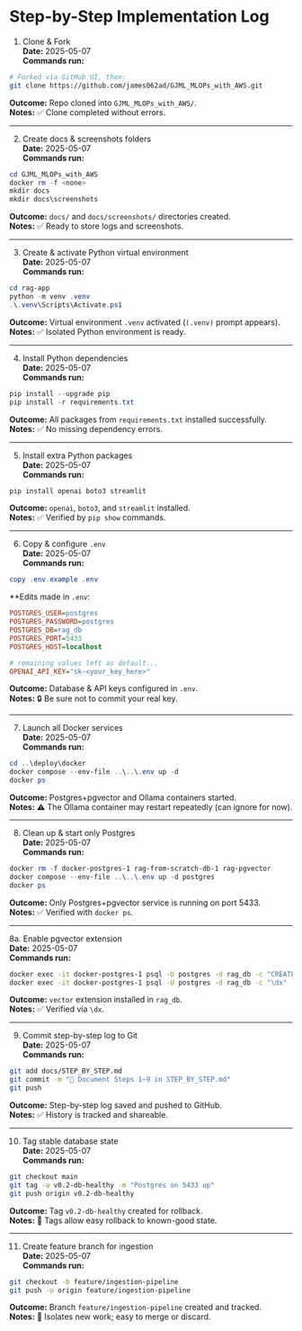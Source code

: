 # Step-by-Step Implementation Log

1. Clone & Fork  
**Date:** 2025-05-07  
**Commands run:**  
```bash
# Forked via GitHub UI, then:
git clone https://github.com/james062ad/GJML_MLOPs_with_AWS.git
```  
**Outcome:** Repo cloned into `GJML_MLOPs_with_AWS/`.  
**Notes:** ✅ Clone completed without errors.  
________________________________________

2. Create docs & screenshots folders  
**Date:** 2025-05-07  
**Commands run:**  
```powershell
cd GJML_MLOPs_with_AWS
docker rm -f <none>
mkdir docs
mkdir docs\screenshots
```  
**Outcome:** `docs/` and `docs/screenshots/` directories created.  
**Notes:** ✅ Ready to store logs and screenshots.  
________________________________________

3. Create & activate Python virtual environment  
**Date:** 2025-05-07  
**Commands run:**  
```powershell
cd rag-app
python -m venv .venv
.\.venv\Scripts\Activate.ps1
```  
**Outcome:** Virtual environment `.venv` activated (`(.venv)` prompt appears).  
**Notes:** ✅ Isolated Python environment is ready.  
________________________________________

4. Install Python dependencies  
**Date:** 2025-05-07  
**Commands run:**  
```powershell
pip install --upgrade pip
pip install -r requirements.txt
```  
**Outcome:** All packages from `requirements.txt` installed successfully.  
**Notes:** ✅ No missing dependency errors.  
________________________________________

5. Install extra Python packages  
**Date:** 2025-05-07  
**Commands run:**  
```powershell
pip install openai boto3 streamlit
```  
**Outcome:** `openai`, `boto3`, and `streamlit` installed.  
**Notes:** ✅ Verified by `pip show` commands.  
________________________________________

6. Copy & configure `.env`  
**Date:** 2025-05-07  
**Commands run:**  
```powershell
copy .env.example .env
```  
**Edits made in `.env`:  
```ini
POSTGRES_USER=postgres
POSTGRES_PASSWORD=postgres
POSTGRES_DB=rag_db
POSTGRES_PORT=5433
POSTGRES_HOST=localhost

# remaining values left as default...
OPENAI_API_KEY="sk-<your_key_here>"
```  
**Outcome:** Database & API keys configured in `.env`.  
**Notes:** 🔒 Be sure not to commit your real key.  
________________________________________

7. Launch all Docker services  
**Date:** 2025-05-07  
**Commands run:**  
```powershell
cd ..\deploy\docker
docker compose --env-file ..\..\.env up -d
docker ps
```  
**Outcome:** Postgres+pgvector and Ollama containers started.  
**Notes:** ⚠️ The Ollama container may restart repeatedly (can ignore for now).  
________________________________________

8. Clean up & start only Postgres  
**Date:** 2025-05-07  
**Commands run:**  
```powershell
docker rm -f docker-postgres-1 rag-from-scratch-db-1 rag-pgvector
docker compose --env-file ..\..\.env up -d postgres
docker ps
```  
**Outcome:** Only Postgres+pgvector service is running on port 5433.  
**Notes:** ✅ Verified with `docker ps`.  
________________________________________

8a. Enable pgvector extension  
**Date:** 2025-05-07  
**Commands run:**  
```bash
docker exec -it docker-postgres-1 psql -U postgres -d rag_db -c "CREATE EXTENSION IF NOT EXISTS vector;"
docker exec -it docker-postgres-1 psql -U postgres -d rag_db -c "\dx"
```  
**Outcome:** `vector` extension installed in `rag_db`.  
**Notes:** ✅ Verified via `\dx`.  
________________________________________

9. Commit step-by-step log to Git  
**Date:** 2025-05-07  
**Commands run:**  
```bash
git add docs/STEP_BY_STEP.md
git commit -m "📒 Document Steps 1–9 in STEP_BY_STEP.md"
git push
```  
**Outcome:** Step-by-step log saved and pushed to GitHub.  
**Notes:** ✅ History is tracked and shareable.  
________________________________________

10. Tag stable database state  
**Date:** 2025-05-07  
**Commands run:**  
```bash
git checkout main
git tag -a v0.2-db-healthy -m "Postgres on 5433 up"
git push origin v0.2-db-healthy
```  
**Outcome:** Tag `v0.2-db-healthy` created for rollback.  
**Notes:** 🔖 Tags allow easy rollback to known-good state.  
________________________________________

11. Create feature branch for ingestion  
**Date:** 2025-05-07  
**Commands run:**  
```bash
git checkout -b feature/ingestion-pipeline
git push -u origin feature/ingestion-pipeline
```  
**Outcome:** Branch `feature/ingestion-pipeline` created and tracked.  
**Notes:** 🌱 Isolates new work; easy to merge or discard.  

